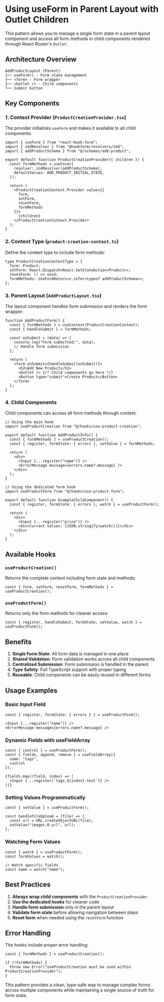 # Using useForm in Parent Layout with Outlet Children

This pattern allows you to manage a single form state in a parent layout component and access all form methods in child components rendered through React Router's `Outlet`.

## Architecture Overview

```
AddProductLayout (Parent)
├── useForm() - Form state management
├── <form> - Form wrapper
├── <Outlet /> - Child components
└── Submit button
```

## Key Components

### 1. Context Provider (`ProductCreationProvider.tsx`)

The provider initializes `useForm` and makes it available to all child components:

```tsx
import { useForm } from "react-hook-form";
import { zodResolver } from "@hookform/resolvers/zod";
import { addProductSchema } from "@/schemas/add-product";

export default function ProductCreationProvider({ children }) {
  const formMethods = useForm({
    resolver: zodResolver(addProductSchema),
    defaultValues: ADD_PRODUCT_INITIAL_STATE,
  });

  return (
    <ProductCreationContext.Provider value={{ 
      form, 
      setForm, 
      resetForm, 
      formMethods 
    }}>
      {children}
    </ProductCreationContext.Provider>
  );
}
```

### 2. Context Type (`product-creation-context.ts`)

Define the context type to include form methods:

```tsx
type ProductCreationContextType = {
  form: Product;
  setForm: React.Dispatch<React.SetStateAction<Product>>;
  resetForm: () => void;
  formMethods: UseFormReturn<z.infer<typeof addProductSchema>>;
};
```

### 3. Parent Layout (`AddProductLayout.tsx`)

The layout component handles form submission and renders the form wrapper:

```tsx
function AddProductForm() {
  const { formMethods } = useContext(ProductCreationContext);
  const { handleSubmit } = formMethods;

  const onSubmit = (data) => {
    console.log("Form submitted:", data);
    // Handle form submission
  };

  return (
    <form onSubmit={handleSubmit(onSubmit)}>
      <h2>Add New Product</h2>
      <Outlet /> {/* Child components go here */}
      <Button type="submit">Create Product</Button>
    </form>
  );
}
```

### 4. Child Components

Child components can access all form methods through context:

```tsx
// Using the main hook
import useProductCreation from "@/hooks/use-product-creation";

export default function AddProductInfo() {
  const { formMethods } = useProductCreation();
  const { register, formState: { errors }, setValue } = formMethods;

  return (
    <div>
      <Input {...register("name")} />
      <ErrorMessage message={errors.name?.message} />
    </div>
  );
}
```

```tsx
// Using the dedicated form hook
import useProductForm from "@/hooks/use-product-form";

export default function ExampleChildComponent() {
  const { register, formState: { errors }, watch } = useProductForm();

  return (
    <div>
      <Input {...register("price")} />
      <div>Current values: {JSON.stringify(watch())}</div>
    </div>
  );
}
```

## Available Hooks

### `useProductCreation()`
Returns the complete context including form state and methods:
```tsx
const { form, setForm, resetForm, formMethods } = useProductCreation();
```

### `useProductForm()`
Returns only the form methods for cleaner access:
```tsx
const { register, handleSubmit, formState, setValue, watch } = useProductForm();
```

## Benefits

1. **Single Form State**: All form data is managed in one place
2. **Shared Validation**: Form validation works across all child components
3. **Centralized Submission**: Form submission is handled in the parent
4. **Type Safety**: Full TypeScript support with proper typing
5. **Reusable**: Child components can be easily reused in different forms

## Usage Examples

### Basic Input Field
```tsx
const { register, formState: { errors } } = useProductForm();

<Input {...register("name")} />
<ErrorMessage message={errors.name?.message} />
```

### Dynamic Fields with useFieldArray
```tsx
const { control } = useProductForm();
const { fields, append, remove } = useFieldArray({ 
  name: "tags", 
  control 
});

{fields.map((field, index) => (
  <Input {...register(`tags.${index}.text`)} />
))}
```

### Setting Values Programmatically
```tsx
const { setValue } = useProductForm();

const handleFileUpload = (file) => {
  const url = URL.createObjectURL(file);
  setValue("images.0.url", url);
};
```

### Watching Form Values
```tsx
const { watch } = useProductForm();
const formValues = watch();

// Watch specific fields
const name = watch("name");
```

## Best Practices

1. **Always wrap child components** with the `ProductCreationProvider`
2. **Use the dedicated hooks** for cleaner code
3. **Handle form submission** only in the parent layout
4. **Validate form state** before allowing navigation between steps
5. **Reset form** when needed using the `resetForm` function

## Error Handling

The hooks include proper error handling:

```tsx
const { formMethods } = useProductCreation();

if (!formMethods) {
  throw new Error("useProductCreation must be used within ProductCreationProvider");
}
```

This pattern provides a clean, type-safe way to manage complex forms across multiple components while maintaining a single source of truth for form state. 